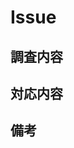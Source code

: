 # Issue
<!-- Issueに関連する内容を記載する -->

## 調査内容
<!-- 調査した場合、URLを記載する -->

## 対応内容
<!-- 対応した内容 -->

## 備考
<!-- その他記載することがあれば -->